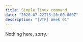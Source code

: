 ```yaml
---
title: Simple linux command
date: "2020-07-22T15:20:00.000Z"
description: "[VTF] Week 01"
---
```


Nothing here, sorry.

